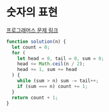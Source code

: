 # 숫자의 표현

[프로그래머스 문제 링크](https://programmers.co.kr/learn/courses/30/lessons/12924)

```javascript
function solution(n) {
  let count = 0;
  for (
    let head = 0, tail = 0, sum = 0;
    head <= Math.ceil(n / 2);
    head += 1, sum += head
  ) {
    while (sum > n) sum -= tail++;
    if (sum === n) count += 1;
  }
  return count + 1;
}
```
